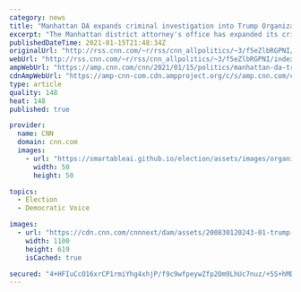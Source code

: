 ```yaml
---
category: news
title: "Manhattan DA expands criminal investigation into Trump Organization finances to include family compound in Westchester County"
excerpt: "The Manhattan district attorney's office has expanded its criminal investigation into the Trump Organization's finances to include the family's compound in Westchester County, according to lawyers and people familiar with the investigation.\n    \n"
publishedDateTime: 2021-01-15T21:48:34Z
originalUrl: "http://rss.cnn.com/~r/rss/cnn_allpolitics/~3/f5eZlbRGPNI/index.html"
webUrl: "http://rss.cnn.com/~r/rss/cnn_allpolitics/~3/f5eZlbRGPNI/index.html"
ampWebUrl: "https://amp.cnn.com/cnn/2021/01/15/politics/manhattan-da-trump-organization-family-compound-westchester/index.html"
cdnAmpWebUrl: "https://amp-cnn-com.cdn.ampproject.org/c/s/amp.cnn.com/cnn/2021/01/15/politics/manhattan-da-trump-organization-family-compound-westchester/index.html"
type: article
quality: 148
heat: 148
published: true

provider:
  name: CNN
  domain: cnn.com
  images:
    - url: "https://smartableai.github.io/election/assets/images/organizations/cnn.com-50x50.jpg"
      width: 50
      height: 50

topics:
  - Election
  - Democratic Voice

images:
  - url: "https://cdn.cnn.com/cnnnext/dam/assets/200830120243-01-trump-0731-super-tease.jpg"
    width: 1100
    height: 619
    isCached: true

secured: "4+HFIuCcO16xrCP1rmiYhg4xhjP/f9c9wfpeywZfp2Om9LhUc7nuz/+5S+hMDkJ6lTp6Fou3WDKtGnSiSAFlkc3f768SS7WAD2s0bssyQOAXPYFEEMAvrQNwQSdfADIvi2rgTGo8yW2CxZVtRRT9fvUUK+jczAFPyX95Cq2K3qiw3EFAUta1vH6boiYmsGDdg6MUj5cDC3YtWgNpycmK7Lfe4Z37nU3mKGtLJGAD3TcN15v+ovSoAeuIGqQR4gRegP2GXFZt6NquSF1xg82fP3UjAUeyrtmTLH3hZcjABwAIWiRK5s239//xfFNmoa9tHhQ0us3zxNCEOETJRaz6G4tDrYYcMrcHmqlZo1eQmCc=;fg8whD5K8RDsYKq38BLHwg=="
---
```


